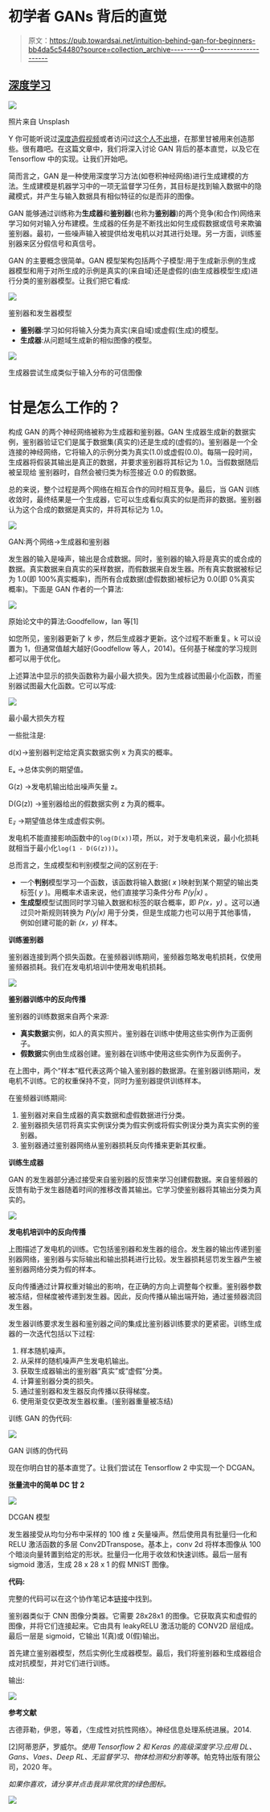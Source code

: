 # 初学者 GANs 背后的直觉

> 原文：<https://pub.towardsai.net/intuition-behind-gan-for-beginners-bb4da5c54480?source=collection_archive---------0----------------------->

## [深度学习](https://towardsai.net/p/category/machine-learning/deep-learning)

![](img/9e00cc32910e802292f5f212ef859291.png)

照片来自 Unsplash

Y 你可能听说过[深度造假视频](https://www.youtube.com/watch?v=T76bK2t2r8g)或者访问过[这个人不出境](https://thispersondoesnotexist.com/)，在那里甘被用来创造那些。很有趣吧。在这篇文章中，我们将深入讨论 GAN 背后的基本直觉，以及它在 Tensorflow 中的实现。让我们开始吧。

简而言之，GAN 是一种使用深度学习方法(如卷积神经网络)进行生成建模的方法。生成建模是机器学习中的一项无监督学习任务，其目标是找到输入数据中的隐藏模式，并产生与输入数据具有相似特征的似是而非的图像。

GAN 能够通过训练称为**生成器**和**鉴别器**(也称为**鉴别器**)的两个竞争(和合作)网络来学习如何对输入分布建模。生成器的任务是不断找出如何生成假数据或信号来欺骗鉴别器。最初，一些噪声输入被提供给发电机以对其进行处理。另一方面，训练鉴别器来区分假信号和真信号。

GAN 的主要概念很简单。GAN 模型架构包括两个子模型:用于生成新示例的生成器模型和用于对所生成的示例是真实的(来自域)还是虚假的(由生成器模型生成)进行分类的鉴别器模型。让我们把它看成:

![](img/2f64ee0125fd478c44bfd5ad928b3e96.png)

鉴别器和发生器模型

*   **鉴别器**:学习如何将输入分类为真实(来自域)或虚假(生成)的模型。
*   **生成器**:从问题域生成新的相似图像的模型。

![](img/3f0bea940d061c8a2c76b8e64d984204.png)

生成器尝试生成类似于输入分布的可信图像

# 甘是怎么工作的？

构成 GAN 的两个神经网络被称为生成器和鉴别器。GAN 生成器生成新的数据实例，鉴别器验证它们是属于数据集(真实的)还是生成的(虚假的)。鉴别器是一个全连接的神经网络，它将输入的示例分类为真实(1.0)或虚假(0.0)。每隔一段时间，生成器将假装其输出是真正的数据，并要求鉴别器将其标记为 1.0。当假数据随后被呈现给
鉴别器时，自然会被归类为标签接近 0.0 的假数据。

总的来说，整个过程是两个网络在相互合作的同时相互竞争。最后，当 GAN 训练收敛时，最终结果是一个生成器，它可以生成看似真实的似是而非的数据。鉴别器认为这个合成的数据是真实的，并将其标记为 1.0。

![](img/ecb79170fedc2303d2eb1bcbbcf0ba22.png)

GAN:两个网络->生成器和鉴别器

发生器的输入是噪声，输出是合成数据。同时，鉴别器的输入将是真实的或合成的数据。真实数据来自真实的采样数据，而假数据来自发生器。所有真实数据被标记为 1.0(即 100%真实概率)，而所有合成数据(虚假数据)被标记为 0.0(即 0%真实概率)。下面是 GAN 作者的一个算法:

![](img/66bbef00ab0b5476481242e5883ab5f6.png)

原始论文中的算法:Goodfellow，Ian 等[1]

如您所见，鉴别器更新了 k 步，然后生成器才更新。这个过程不断重复。k 可以设置为 1，但通常值越大越好(Goodfellow 等人，2014)。任何基于梯度的学习规则都可以用于优化。

上述算法中显示的损失函数称为最小最大损失。因为生成器试图最小化函数，而鉴别器试图最大化函数。它可以写成:

![](img/0bf3761c7a9279f56f7090a819e12a4a.png)

最小最大损失方程

一些批注是:

d(x)→鉴别器判定给定真实数据实例 x 为真实的概率。

Eₓ →总体实例的期望值。

G(z) →发电机输出给出噪声矢量 z。

D(G(z)) →鉴别器给出的假数据实例 z 为真的概率。

E𝓏 →期望值总体生成虚假实例。

发电机不能直接影响函数中的`log(D(x))`项，所以，对于发电机来说，最小化损耗就相当于最小化`log(1 - D(G(z)))`。

总而言之，生成模型和判别模型之间的区别在于:

*   一个**判别**模型学习一个函数，该函数将输入数据( *x* )映射到某个期望的输出类标签( *y* )。用概率术语来说，他们直接学习条件分布 *P(y|x)* 。
*   **生成型**模型试图同时学习输入数据和标签的联合概率，即 *P(x，y)* 。这可以通过贝叶斯规则转换为 *P(y|x)* 用于分类，但是生成能力也可以用于其他事情，例如创建可能的新 *(x，y)* 样本。

**训练鉴别器**

鉴别器连接到两个损失函数。在鉴频器训练期间，鉴频器忽略发电机损耗，仅使用鉴频器损耗。我们在发电机培训中使用发电机损耗。

![](img/860eb1891fcb07b83ca2c50853a3139b.png)

**鉴别器训练中的反向传播**

鉴别器的训练数据来自两个来源:

*   **真实数据**实例，如人的真实照片。鉴别器在训练中使用这些实例作为正面例子。
*   **假数据**实例由生成器创建。鉴别器在训练中使用这些实例作为反面例子。

在上图中，两个“样本”框代表这两个输入鉴别器的数据源。在鉴别器训练期间，发电机不训练。它的权重保持不变，同时为鉴别器提供训练样本。

在鉴频器训练期间:

1.  鉴别器对来自生成器的真实数据和虚假数据进行分类。
2.  鉴别器损失惩罚将真实实例误分类为假实例或将假实例误分类为真实实例的鉴别器。
3.  鉴别器通过鉴别器网络从鉴别器损耗反向传播来更新其权重。

**训练生成器**

GAN 的发生器部分通过接受来自鉴别器的反馈来学习创建假数据。来自鉴频器的反馈有助于发生器随着时间的推移改善其输出。它学习使鉴别器将其输出分类为真实的。

![](img/6de350f1849d71fe77021c73f8294e2e.png)

**发电机培训中的反向传播**

上图描述了发电机的训练。它包括鉴别器和发生器的组合。发生器的输出传递到鉴别器网络，鉴别器与实际输出和输出损耗进行比较。发生器损耗惩罚发生器产生被鉴别器网络分类为假的样本。

反向传播通过计算权重对输出的影响，在正确的方向上调整每个权重。鉴别器参数被冻结，但梯度被传递到发生器。因此，反向传播从输出端开始，通过鉴频器流回发生器。

发生器训练要求发生器和鉴别器之间的集成比鉴别器训练要求的更紧密。训练生成器的一次迭代包括以下过程:

1.  样本随机噪声。
2.  从采样的随机噪声产生发电机输出。
3.  获取生成器输出的鉴别器“真实”或“虚假”分类。
4.  计算鉴别器分类的损失。
5.  通过鉴别器和发生器反向传播以获得梯度。
6.  使用渐变仅更改发生器权重。(鉴别器重量被冻结)

训练 GAN 的伪代码:

![](img/4c25ae9fce1db24798cd64af995e01cd.png)

GAN 训练的伪代码

现在你明白甘的基本直觉了。让我们尝试在 Tensorflow 2 中实现一个 DCGAN。

**张量流中的简单 DC 甘 2**

![](img/d25c2b1ae2b623c570a7076d90b4a4a6.png)

DCGAN 模型

发生器接受从均匀分布中采样的 100 维 z 矢量噪声。然后使用具有批量归一化和 RELU 激活函数的多层 Conv2DTranspose。基本上，conv 2d 将样本图像从 100 个暗淡向量转置到给定的形状。批量归一化用于收敛和快速训练。最后一层有 sigmoid 激活，生成 28 x 28 x 1 的假 MNIST 图像。

**代码:**

完整的代码可以在这个协作笔记本[链接](https://colab.research.google.com/drive/1rAc9fyQbyT7daw4YL2Y5ZRNDin8GlHPI?usp=sharing)中找到。

鉴别器类似于 CNN 图像分类器。它需要 28x28x1 的图像。它获取真实和虚假的图像，并将它们连接起来。它由具有 leakyRELU 激活功能的 CONV2D 层组成。最后一层是 sigmoid，它输出 1(真)或 0(假)输出。

首先建立鉴别器模型，然后实例化生成器模型。最后，我们将鉴别器和生成器组合成对抗模型，并对它们进行训练。

输出:

![](img/2a84fb1f350a9d47c084b2a6060130f6.png)

**参考文献**

古德菲勒，伊恩，等着，〈生成性对抗性网络〉。神经信息处理系统进展。2014.

[2]阿蒂恩萨，罗威尔。*使用 Tensorflow 2 和 Keras 的高级深度学习:应用 DL、Gans、Vaes、Deep RL、无监督学习、物体检测和分割等等*。帕克特出版有限公司，2020 年。

*如果你喜欢，请分享并点击我非常欣赏的绿色图标。*

![](img/2c9c73c410c025ffffffa8dfee10dbce.png)